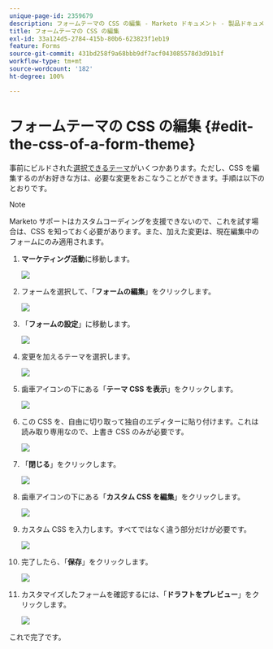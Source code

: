 ```yaml
---
unique-page-id: 2359679
description: フォームテーマの CSS の編集 - Marketo ドキュメント - 製品ドキュメント
title: フォームテーマの CSS の編集
exl-id: 33a124d5-2784-415b-80b6-623823f1eb19
feature: Forms
source-git-commit: 431bd258f9a68bbb9df7acf043085578d3d91b1f
workflow-type: tm+mt
source-wordcount: '182'
ht-degree: 100%

---
```


# フォームテーマの CSS の編集 {#edit-the-css-of-a-form-theme}

事前にビルドされた[選択できるテーマ](/help/marketo/product-docs/demand-generation/forms/creating-a-form/select-a-form-theme.md)がいくつかあります。ただし、CSS を編集するのがお好きな方は、必要な変更をおこなうことができます。手順は以下のとおりです。

>[!NOTE]
>
>Marketo サポートはカスタムコーディングを支援できないので、これを試す場合は、CSS を知っておく必要があります。また、加えた変更は、現在編集中のフォームにのみ適用されます。

1. **マーケティング活動**&#x200B;に移動します。

   ![](assets/login-marketing-activities-5.png)

1. フォームを選択して、「**フォームの編集**」をクリックします。

   ![](assets/image2014-9-15-14-3a37-3a7.png)

1. 「**フォームの設定**」に移動します。

   ![](assets/image2014-9-15-14-3a37-3a42.png)

1. 変更を加えるテーマを選択します。

   ![](assets/image2014-9-15-14-3a37-3a54.png)

1. 歯車アイコンの下にある「**テーマ CSS を表示**」をクリックします。

   ![](assets/image2014-9-15-14-3a38-3a18.png)

1. この CSS を、自由に切り取って独自のエディターに貼り付けます。これは読み取り専用なので、上書き CSS のみが必要です。

   ![](assets/image2014-9-15-14-3a38-3a29.png)

1. 「**閉じる**」をクリックします。

   ![](assets/image2014-9-15-14-3a38-3a46.png)

1. 歯車アイコンの下にある「**カスタム CSS を編集**」をクリックします。

   ![](assets/image2014-9-15-14-3a39-3a5.png)

1. カスタム CSS を入力します。すべてではなく違う部分だけが必要です。

   ![](assets/image2014-9-15-14-3a39-3a21.png)

1. 完了したら、「**保存**」をクリックします。

   ![](assets/image2014-9-15-14-3a39-3a30.png)

1. カスタマイズしたフォームを確認するには、「**ドラフトをプレビュー**」をクリックします。

   ![](assets/image2014-9-15-14-3a39-3a50.png)

これで完了です。
